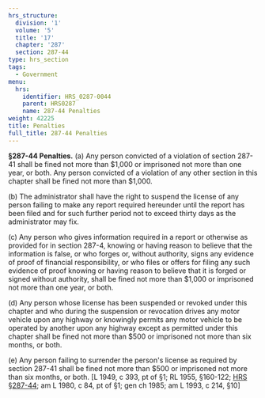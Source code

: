 ```yaml
---
hrs_structure:
  division: '1'
  volume: '5'
  title: '17'
  chapter: '287'
  section: 287-44
type: hrs_section
tags:
  - Government
menu:
  hrs:
    identifier: HRS_0287-0044
    parent: HRS0287
    name: 287-44 Penalties
weight: 42225
title: Penalties
full_title: 287-44 Penalties
---
```

**§287-44 Penalties.** (a) Any person convicted of a violation of section 287-41 shall be fined not more than $1,000 or imprisoned not more than one year, or both. Any person convicted of a violation of any other section in this chapter shall be fined not more than $1,000.

(b) The administrator shall have the right to suspend the license of any person failing to make any report required hereunder until the report has been filed and for such further period not to exceed thirty days as the administrator may fix.

(c) Any person who gives information required in a report or otherwise as provided for in section 287-4, knowing or having reason to believe that the information is false, or who forges or, without authority, signs any evidence of proof of financial responsibility, or who files or offers for filing any such evidence of proof knowing or having reason to believe that it is forged or signed without authority, shall be fined not more than $1,000 or imprisoned not more than one year, or both.

(d) Any person whose license has been suspended or revoked under this chapter and who during the suspension or revocation drives any motor vehicle upon any highway or knowingly permits any motor vehicle to be operated by another upon any highway except as permitted under this chapter shall be fined not more than $500 or imprisoned not more than six months, or both.

(e) Any person failing to surrender the person's license as required by section 287-41 shall be fined not more than $500 or imprisoned not more than six months, or both. [L 1949, c 393, pt of §1; RL 1955, §160-122; [HRS §287-44](/title-17/chapter-287/section-287-44/); am L 1980, c 84, pt of §1; gen ch 1985; am L 1993, c 214, §10]